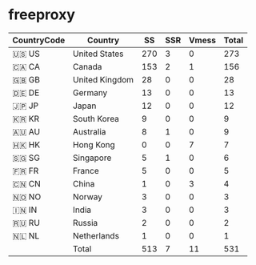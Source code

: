 # freeproxy

|CountryCode|Country|SS|SSR|Vmess|Total|
|  ----  | ----  |  ----  | ----  |  ----  | ----  |
|🇺🇸 US|United States|270|3|0|273|
|🇨🇦 CA|Canada|153|2|1|156|
|🇬🇧 GB|United Kingdom|28|0|0|28|
|🇩🇪 DE|Germany|13|0|0|13|
|🇯🇵 JP|Japan|12|0|0|12|
|🇰🇷 KR|South Korea|9|0|0|9|
|🇦🇺 AU|Australia|8|1|0|9|
|🇭🇰 HK|Hong Kong|0|0|7|7|
|🇸🇬 SG|Singapore|5|1|0|6|
|🇫🇷 FR|France|5|0|0|5|
|🇨🇳 CN|China|1|0|3|4|
|🇳🇴 NO|Norway|3|0|0|3|
|🇮🇳 IN|India|3|0|0|3|
|🇷🇺 RU|Russia|2|0|0|2|
|🇳🇱 NL|Netherlands|1|0|0|1|
||Total|513|7|11|531|
